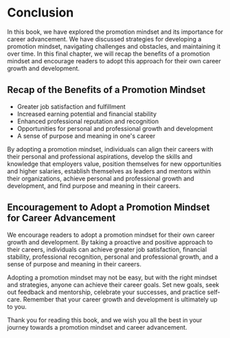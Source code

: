 # Conclusion

In this book, we have explored the promotion mindset and its importance for career advancement. We have discussed strategies for developing a promotion mindset, navigating challenges and obstacles, and maintaining it over time. In this final chapter, we will recap the benefits of a promotion mindset and encourage readers to adopt this approach for their own career growth and development.

Recap of the Benefits of a Promotion Mindset
--------------------------------------------

* Greater job satisfaction and fulfillment
* Increased earning potential and financial stability
* Enhanced professional reputation and recognition
* Opportunities for personal and professional growth and development
* A sense of purpose and meaning in one's career

By adopting a promotion mindset, individuals can align their careers with their personal and professional aspirations, develop the skills and knowledge that employers value, position themselves for new opportunities and higher salaries, establish themselves as leaders and mentors within their organizations, achieve personal and professional growth and development, and find purpose and meaning in their careers.

Encouragement to Adopt a Promotion Mindset for Career Advancement
-----------------------------------------------------------------

We encourage readers to adopt a promotion mindset for their own career growth and development. By taking a proactive and positive approach to their careers, individuals can achieve greater job satisfaction, financial stability, professional recognition, personal and professional growth, and a sense of purpose and meaning in their careers.

Adopting a promotion mindset may not be easy, but with the right mindset and strategies, anyone can achieve their career goals. Set new goals, seek out feedback and mentorship, celebrate your successes, and practice self-care. Remember that your career growth and development is ultimately up to you.

Thank you for reading this book, and we wish you all the best in your journey towards a promotion mindset and career advancement.

